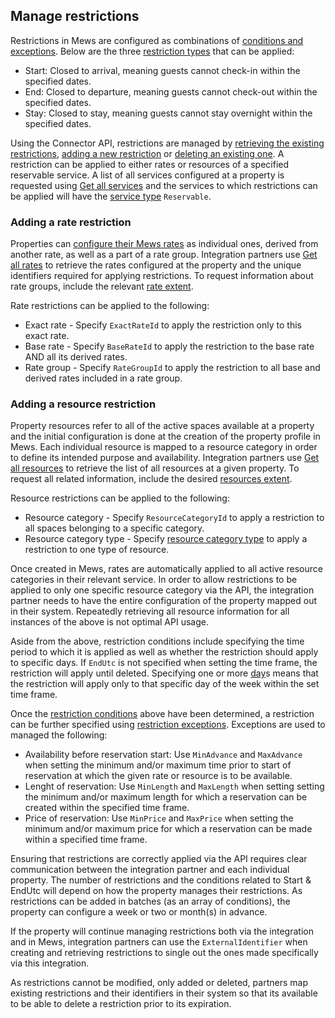 ## Manage restrictions

Restrictions in Mews are configured as combinations of [conditions and exceptions](https://help.mews.com/en/articles/4244406-how-restrictions-work). Below are the three [restriction types](../operations/services.md#restriction-type) that can be applied:
 
* Start: Closed to arrival, meaning guests cannot check-in within the specified dates.
* End: Closed to departure, meaning guests cannot check-out within the specified dates.
* Stay: Closed to stay, meaning guests cannot stay overnight within the specified dates.

Using the Connector API, restrictions are managed by [retrieving the existing restrictions](../operations/services.md#get-all-restrictions), [adding a new restriction](../operations/services.md#add-restrictions) or [deleting an existing one](../operations/services.md#delete-restrictions). 
A restriction can be applied to either rates or resources of a specified reservable service. A list of all services configured at a property is requested using [Get all services](../operations/services.md#get-all-services) and the services to which restrictions can be applied will have the [service type](../operations/services.md#service-type) `Reservable`.

### Adding a rate restriction

Properties can [configure their Mews rates](https://help.mews.com/en/articles/4244388-create-a-rate) as individual ones, derived from another rate, as well as a part of a rate group. Integration partners use [Get all rates](../operations/services.md#get-all-rates) to retrieve the rates configured at the property and the unique identifiers required for applying restrictions. To request information about rate groups, include the relevant [rate extent](../operations/services.md#rate-extent).

Rate restrictions can be applied to the following:

* Exact rate - Specify `ExactRateId` to apply the restriction only to this exact rate.
* Base rate - Specify `BaseRateId` to apply the restriction to the base rate AND all its derived rates.
* Rate group - Specify `RateGroupId` to apply the restriction to all base and derived rates included in a rate group.

### Adding a resource restriction

Property resources refer to all of the active spaces available at a property and the initial configuration is done at the creation of the property profile in Mews.
Each individual resource is mapped to a resource category in order to define its intended purpose and availability.
Integration partners use [Get all resources](../operations/enterprises.md#get-all-resources) to retrieve the list of all resources at a given property. To request all related information, include the desired [resources extent](../operations/enterprises#resource-extent).

Resource restrictions can be applied to the following:

* Resource category - Specify `ResourceCategoryId` to apply a restriction to all spaces belonging to a specific category.
* Resource category type - Specify [resource category type](../operations/enterprises.md#resource-category-type) to apply a restriction to one type of resource.

Once created in Mews, rates are automatically applied to all active resource categories in their relevant service. In order to allow restrictions to be applied to only one  specific resource category via the API, the integration partner needs to have the entire configuration of the property mapped out in their system. Repeatedly retrieving all resource information for all instances of the above is not optimal API usage.
 
Aside from the above, restriction conditions include specifying the time period to which it is applied as well as whether the restriction should apply to specific days.
If `EndUtc` is not specified when setting the time frame, the restriction will apply until deleted. Specifying one or more [day](../operations/services.md#day)s means that the restriction will apply only to that specific day of the week within the set time frame.

Once the [restriction conditions](../operations/services.md#restriction-conditions) above have been determined, a restriction can be further specified using [restriction exceptions](../operations/services.md#restriction-exceptions). Exceptions are used to managed the following:

* Availability before reservation start: Use `MinAdvance` and `MaxAdvance` when setting the minimum and/or maximum time prior to start of reservation at which the given rate or resource is to be available.
* Lenght of reservation: Use `MinLength` and `MaxLength` when setting setting the minimum and/or maximum length for which a reservation can be created within the specified time frame.
* Price of reservation: Use `MinPrice` and `MaxPrice` when setting the minimum and/or maximum price for which a reservation can be made within a specified time frame.

Ensuring that restrictions are correctly applied via the API requires clear communication between the integration partner and each individual property.
The number of restrictions and the conditions related to Start & EndUtc will depend on how the property manages their restrictions. As restrictions can be added in batches (as an array of conditions), the property can configure a week or two or month(s) in advance.

If the property will continue managing restrictions both via the integration and in Mews, integration partners can use the `ExternalIdentifier` when creating and retrieving restrictions to single out the ones made specifically via this integration.

As restrictions cannot be modified, only added or deleted, partners map existing restrictions and their identifiers in their system so that its available to be able to delete a restriction prior to its expiration.
